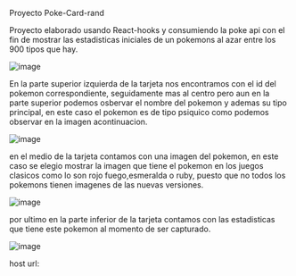 Proyecto Poke-Card-rand

Proyecto elaborado usando React-hooks y consumiendo la poke api con el fin de mostrar las estadisticas iniciales de un pokemons al azar entre los 900 tipos que hay.


![image](https://user-images.githubusercontent.com/101487602/180579485-3f5fabf5-d980-4046-aced-175848187186.png)



En la parte superior izquierda de la tarjeta nos encontramos con el id del pokemon correspondiente, seguidamente mas al centro pero aun en la parte superior podemos osbervar el nombre del pokemon y ademas su tipo principal, en este caso el pokemon es de tipo psiquico como podemos observar en la imagen acontinuacion.

![image](https://user-images.githubusercontent.com/101487602/180579521-26a4c4b5-7d61-405c-93cd-a00e2048b845.png)


en el medio de la tarjeta contamos con una imagen del pokemon, en este caso se elegio mostrar la imagen que tiene el pokemon en los juegos clasicos como lo son rojo fuego,esmeralda o ruby, puesto que no todos los pokemons tienen imagenes de las nuevas versiones.

![image](https://user-images.githubusercontent.com/101487602/180579606-d314adfe-123c-429f-b428-2cd5b64adfcd.png)


por ultimo en la parte inferior de la tarjeta contamos con las estadisticas que tiene este pokemon al momento de ser capturado.

![image](https://user-images.githubusercontent.com/101487602/180579652-ade68dbb-0388-48b5-bad8-db2deb950258.png)

host url:
